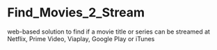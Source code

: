 # Find_Movies_2_Stream
web-based solution to find if a movie title or series can be streamed at Netflix, Prime Video, Viaplay, Google Play or iTunes
